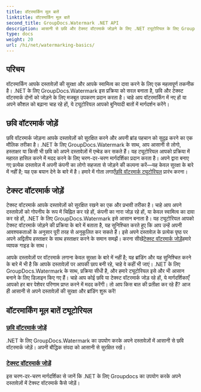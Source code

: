 ```yaml
---
title: वॉटरमार्किंग मूल बातें
linktitle: वॉटरमार्किंग मूल बातें
second_title: GroupDocs.Watermark .NET API
description: आसानी से छवि और टेक्स्ट वॉटरमार्क जोड़ने के लिए .NET ट्यूटोरियल के लिए GroupDocs.Watermark खोजें। पालन करने में आसान इन मार्गदर्शिकाओं से अपने दस्तावेज़ों को सुरक्षित रखें।
type: docs
weight: 20
url: /hi/net/watermarking-basics/
---
```

## परिचय
वॉटरमार्किंग आपके दस्तावेज़ों की सुरक्षा और आपके स्वामित्व का दावा करने के लिए एक महत्वपूर्ण तकनीक है। .NET के लिए GroupDocs.Watermark इस प्रक्रिया को सरल बनाता है, छवि और टेक्स्ट वॉटरमार्क दोनों को जोड़ने के लिए मजबूत उपकरण प्रदान करता है। चाहे आप वॉटरमार्किंग में नए हों या अपने कौशल को बढ़ाना चाह रहे हों, ये ट्यूटोरियल आपको बुनियादी बातों में मार्गदर्शन करेंगे।

## छवि वॉटरमार्क जोड़ें

छवि वॉटरमार्क जोड़ना आपके दस्तावेज़ों को सुरक्षित करने और अपनी ब्रांड पहचान को सुदृढ़ करने का एक मौलिक तरीका है। .NET के लिए GroupDocs.Watermark के साथ, आप आसानी से लोगो, हस्ताक्षर या किसी भी छवि को अपने दस्तावेज़ों में एम्बेड कर सकते हैं। यह ट्यूटोरियल आपको प्रक्रिया में महारत हासिल करने में मदद करने के लिए चरण-दर-चरण मार्गदर्शिका प्रदान करता है। अपने द्वारा बनाए गए प्रत्येक दस्तावेज़ में अपनी कंपनी का लोगो सहजता से जोड़ने की कल्पना करें—यह केवल सुरक्षा के बारे में नहीं है; यह एक बयान देने के बारे में है। हमारे में गोता लगाएँ[छवि वॉटरमार्क ट्यूटोरियल](./add-image-watermark/) प्रारंभ करना।

## टेक्स्ट वॉटरमार्क जोड़ें

 टेक्स्ट वॉटरमार्क आपके दस्तावेज़ों को सुरक्षित रखने का एक और प्रभावी तरीका है। चाहे आप अपने दस्तावेज़ों को गोपनीय के रूप में चिह्नित कर रहे हों, कंपनी का नारा जोड़ रहे हों, या केवल स्वामित्व का दावा कर रहे हों, .NET के लिए GroupDocs.Watermark इसे आसान बनाता है। यह ट्यूटोरियल आपको टेक्स्ट वॉटरमार्क जोड़ने की प्रक्रिया के बारे में बताता है, यह सुनिश्चित करते हुए कि आप उन्हें अपनी आवश्यकताओं के अनुसार पूरी तरह से अनुकूलित कर सकते हैं। इसे अपने दस्तावेज़ के प्रत्येक पृष्ठ पर अपने अद्वितीय हस्ताक्षर के साथ हस्ताक्षर करने के समान समझें। करना सीखें[टेक्स्ट वॉटरमार्क जोड़ें](./add-text-watermark/)हमारे व्यापक गाइड के साथ।

आपके दस्तावेज़ों पर वॉटरमार्क लगाना केवल सुरक्षा के बारे में नहीं है; यह ब्रांडिंग और यह सुनिश्चित करने के बारे में भी है कि आपके दस्तावेज़ों पर आपकी छाप बनी रहे, चाहे वे कहीं भी जाएं। .NET के लिए GroupDocs.Watermark के साथ, प्रक्रिया सीधी है, और हमारे ट्यूटोरियल इसे और भी आसान बनाने के लिए डिज़ाइन किए गए हैं। चाहे आप कोई छवि या टेक्स्ट वॉटरमार्क जोड़ रहे हों, ये मार्गदर्शिकाएँ आपको हर बार पेशेवर परिणाम प्राप्त करने में मदद करेंगी। तो आप किस बात की प्रतीक्षा कर रहे हैं? आज ही आसानी से अपने दस्तावेज़ों की सुरक्षा और ब्रांडिंग शुरू करें!

## वॉटरमार्किंग मूल बातें ट्यूटोरियल
### [छवि वॉटरमार्क जोड़ें](./add-image-watermark/)
.NET के लिए GroupDocs.Watermark का उपयोग करके अपने दस्तावेज़ों में आसानी से छवि वॉटरमार्क जोड़ें। अपनी बौद्धिक संपदा को आसानी से सुरक्षित रखें।
### [टेक्स्ट वॉटरमार्क जोड़ें](./add-text-watermark/)
इस चरण-दर-चरण मार्गदर्शिका से जानें कि .NET के लिए Groupdocs का उपयोग करके अपने दस्तावेज़ों में टेक्स्ट वॉटरमार्क कैसे जोड़ें।